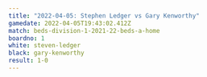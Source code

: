 ```yaml
---
title: "2022-04-05: Stephen Ledger vs Gary Kenworthy"
gamedate: 2022-04-05T19:43:02.412Z
match: beds-division-1-2021-22-beds-a-home
boardno: 1
white: steven-ledger
black: gary-kenworthy
result: 1-0
---
```

